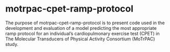 
<!-- README.md is generated from README.Rmd. Please edit that file -->

# motrpac-cpet-ramp-protocol

<!-- badges: start -->
<!-- badges: end -->

The purpose of motrpac-cpet-ramp-protocol is to present code used in the
development and evaluation of a model predicting the most appropriate
ramp protocol for an individual’s cardiopulmonary exercise test (CPET)
in The Molecular Transducers of Physical Activity Consortium (MoTrPAC)
study.
